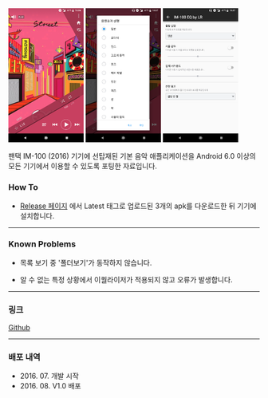 <img src="app_1.png" width="30%" />
<img src="app_2.png" width="30%" />
<img src="app_3.png" width="30%" />

팬택 IM-100 (2016) 기기에 선탑재된 기본 음악 애플리케이션을
Android 6.0 이상의 모든 기기에서 이용할 수 있도록 포팅한 자료입니다.

### How To

- [Release 페이지](https://github.com/yymin1022/IM-100_Music/releases) 에서 Latest 태그로 업로드된 3개의 apk를 다운로드한 뒤 기기에 설치합니다.

***

### Known Problems

- 목록 보기 중 '폴더보기'가 동작하지 않습니다.

- 알 수 없는 특정 상황에서 이퀄라이저가 적용되지 않고 오류가 발생합니다.

***

### 링크
[Github](https://github.com/yymin1022/IM-100_Music)

***

### 배포 내역
* 2016\. 07\. 개발 시작
* 2016\. 08\. V1\.0 배포

